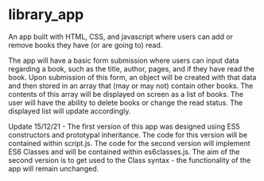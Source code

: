# library_app

An app built with HTML, CSS, and javascript where users can add or remove books they have (or are going to) read.

The app will have a basic form submission where users can input data regarding a book, such as the title, author, pages, and if they have read the book. Upon submission of this form, an object will be created with that data and then stored in an array that (may or may not) contain other books. The contents of this array will be displayed on screen as a list of books. The user will have the ability to delete books or change the read status. The displayed list will update accordingly.

Update 15/12/21 - The first version of this app was designed using ES5 constructors and prototypal inheritance. The code for this version will be contained within script.js. The code for the second version will implement ES6 Classes and will be contained within es6classes.js. The aim of the second version is to get used to the Class syntax - the functionality of the app will remain unchanged.
